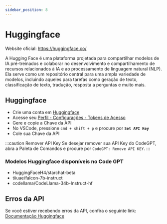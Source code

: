 ```yaml
---
sidebar_position: 8
---
```


# Huggingface
Website oficial: https://huggingface.co/

A Hugging Face é uma plataforma projetada para compartilhar modelos de IA pré-treinados e colaborar no desenvolvimento e compartilhamento de recursos relacionados à IA e ao processamento de linguagem natural (NLP). Ela serve como um repositório central para uma ampla variedade de modelos, incluindo aqueles para tarefas como geração de texto, classificação de texto, tradução, resposta a perguntas e muito mais.

## Huggingface
- Crie uma conta em [Huggingface](https://huggingface.co/)
- Acesse seu [Perfil - Configurações - Tokens de Acesso](https://huggingface.co/settings/tokens)
- Gere e copie a Chave da API
- No VSCode, pressione ```cmd + shift + p``` e procure por **`Set API Key`**
- Cole sua Chave da API

:::caution Remover API Key
Se desejar remover sua API Key do CodeGPT, abra a Paleta de Comandos e procure por `CodeGPT: Remove API KEY`.
:::

### Modelos Huggingface disponíveis no Code GPT
- HuggingFaceH4/starchat-beta
- tiiuae/falcon-7b-instruct
- codellama/CodeLlama-34b-Instruct-hf

## Erros da API
Se você estiver recebendo erros da API, confira o seguinte link: [Documentação Huggingface](https://huggingface.co/docs/inference-endpoints/index)